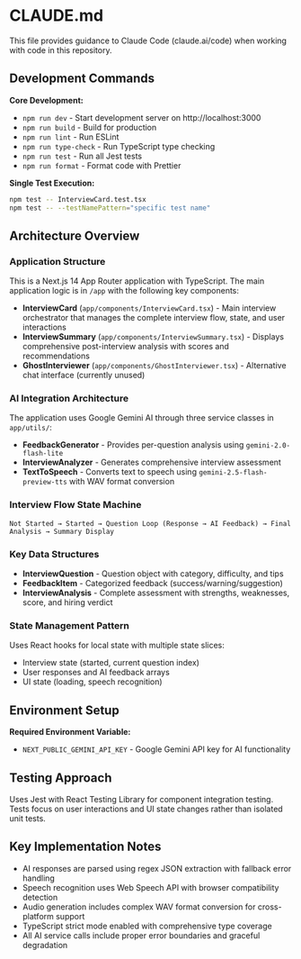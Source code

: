 # CLAUDE.md

This file provides guidance to Claude Code (claude.ai/code) when working with code in this repository.

## Development Commands

**Core Development:**
- `npm run dev` - Start development server on http://localhost:3000
- `npm run build` - Build for production
- `npm run lint` - Run ESLint
- `npm run type-check` - Run TypeScript type checking
- `npm run test` - Run all Jest tests
- `npm run format` - Format code with Prettier

**Single Test Execution:**
```bash
npm test -- InterviewCard.test.tsx
npm test -- --testNamePattern="specific test name"
```

## Architecture Overview

### Application Structure
This is a Next.js 14 App Router application with TypeScript. The main application logic is in `/app` with the following key components:

- **InterviewCard** (`app/components/InterviewCard.tsx`) - Main interview orchestrator that manages the complete interview flow, state, and user interactions
- **InterviewSummary** (`app/components/InterviewSummary.tsx`) - Displays comprehensive post-interview analysis with scores and recommendations
- **GhostInterviewer** (`app/components/GhostInterviewer.tsx`) - Alternative chat interface (currently unused)

### AI Integration Architecture
The application uses Google Gemini AI through three service classes in `app/utils/`:

- **FeedbackGenerator** - Provides per-question analysis using `gemini-2.0-flash-lite`
- **InterviewAnalyzer** - Generates comprehensive interview assessment
- **TextToSpeech** - Converts text to speech using `gemini-2.5-flash-preview-tts` with WAV format conversion

### Interview Flow State Machine
```
Not Started → Started → Question Loop (Response → AI Feedback) → Final Analysis → Summary Display
```

### Key Data Structures
- **InterviewQuestion** - Question object with category, difficulty, and tips
- **FeedbackItem** - Categorized feedback (success/warning/suggestion)
- **InterviewAnalysis** - Complete assessment with strengths, weaknesses, score, and hiring verdict

### State Management Pattern
Uses React hooks for local state with multiple state slices:
- Interview state (started, current question index)
- User responses and AI feedback arrays
- UI state (loading, speech recognition)

## Environment Setup

**Required Environment Variable:**
- `NEXT_PUBLIC_GEMINI_API_KEY` - Google Gemini API key for AI functionality

## Testing Approach

Uses Jest with React Testing Library for component integration testing. Tests focus on user interactions and UI state changes rather than isolated unit tests.

## Key Implementation Notes

- AI responses are parsed using regex JSON extraction with fallback error handling
- Speech recognition uses Web Speech API with browser compatibility detection
- Audio generation includes complex WAV format conversion for cross-platform support
- TypeScript strict mode enabled with comprehensive type coverage
- All AI service calls include proper error boundaries and graceful degradation